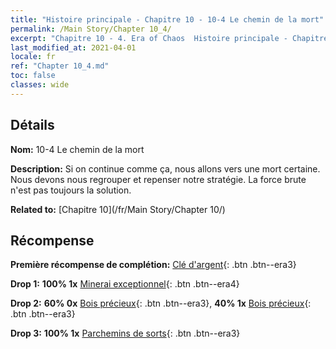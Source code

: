 ```yaml
---
title: "Histoire principale - Chapitre 10 - 10-4 Le chemin de la mort"
permalink: /Main Story/Chapter 10_4/
excerpt: "Chapitre 10 - 4. Era of Chaos  Histoire principale - Chapitre 10_4. 10-4 Le chemin de la mort"
last_modified_at: 2021-04-01
locale: fr
ref: "Chapter 10_4.md"
toc: false
classes: wide
---
```


## Détails

 **Nom:** 10-4 Le chemin de la mort

 **Description:** Si on continue comme ça, nous allons vers une mort certaine. Nous devons nous regrouper et repenser notre stratégie. La force brute n'est pas toujours la solution.

 **Related to:** [Chapitre 10](/fr/Main Story/Chapter 10/)

## Récompense

 **Première récompense de complétion:** [Clé d'argent](/fr/Items/con_693/){: .btn .btn--era3}

 **Drop 1:** **100% 1x** [Minerai exceptionnel](/fr/Items/mat_33/){: .btn .btn--era4}

 **Drop 2:** **60% 0x** [Bois précieux](/fr/Items/mat_27/){: .btn .btn--era3}, **40% 1x** [Bois précieux](/fr/Items/mat_27/){: .btn .btn--era3}

 **Drop 3:** **100% 1x** [Parchemins de sorts](/fr/Items/con_694/){: .btn .btn--era3}

